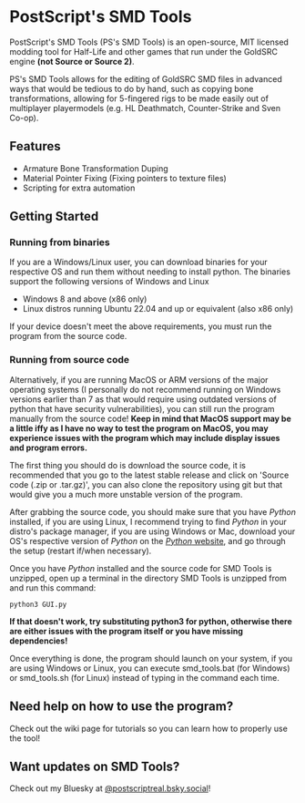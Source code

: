 # PostScript's SMD Tools
PostScript's SMD Tools (PS's SMD Tools) is an open-source, MIT licensed modding tool for Half-Life and other games that run under the GoldSRC engine **(not Source or Source 2)**.

PS's SMD Tools allows for the editing of GoldSRC SMD files in advanced ways that would be tedious to do by hand, such as copying bone transformations, allowing for 5-fingered rigs to be made easily out of multiplayer playermodels (e.g. HL Deathmatch, Counter-Strike and Sven Co-op).

## Features
- Armature Bone Transformation Duping
- Material Pointer Fixing (Fixing pointers to texture files)
- Scripting for extra automation

## Getting Started
### Running from binaries
If you are a Windows/Linux user, you can download binaries for your respective OS and run them without needing to install python. The binaries support the following versions of Windows and Linux

- Windows 8 and above (x86 only)
- Linux distros running Ubuntu 22.04 and up or equivalent (also x86 only)

If your device doesn't meet the above requirements, you must run the program from the source code.

### Running from source code
Alternatively, if you are running MacOS or ARM versions of the major operating systems (I personally do not recommend running on Windows versions earlier than 7 as that would require using outdated versions of python that have security vulnerabilities), you can still run the program manually from the source code! **Keep in mind that MacOS support may be a little iffy as I have no way to test the program on MacOS, you may experience issues with the program which may include display issues and program errors.**

The first thing you should do is download the source code, it is recommended that you go to the latest stable release and click on 'Source code (.zip or .tar.gz)', you can also clone the repository using git but that would give you a much more unstable version of the program.

After grabbing the source code, you should make sure that you have *Python* installed, if you are using Linux, I recommend trying to find *Python* in your distro's package manager, if you are using Windows or Mac, download your OS's respective version of *Python* on the [*Python* website](https://www.python.org/downloads/), and go through the setup (restart if/when necessary).

Once you have *Python* installed and the source code for SMD Tools is unzipped, open up a terminal in the directory SMD Tools is unzipped from and run this command:
```
python3 GUI.py
```
**If that doesn't work, try substituting python3 for python, otherwise there are either issues with the program itself or you have missing dependencies!**

Once everything is done, the program should launch on your system, if you are using Windows or Linux, you can execute smd_tools.bat (for Windows) or smd_tools.sh (for Linux) instead of typing in the command each time.

## Need help on how to use the program?
Check out the wiki page for tutorials so you can learn how to properly use the tool!

## Want updates on SMD Tools?
Check out my Bluesky at [@postscriptreal.bsky.social](https://bsky.app/profile/postscriptreal.bsky.social)!

